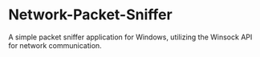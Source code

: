 # Network-Packet-Sniffer
A simple packet sniffer application for Windows, utilizing the Winsock API for network communication.
